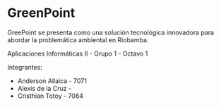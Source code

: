 # GreenPoint
GreePoint se presenta como una solución tecnológica innovadora para abordar la problemática ambiental en Riobamba.

Aplicaciones Informáticas II - Grupo 1 - Octavo 1

Integrantes:
* Anderson Allaica - 7071
* Alexis de la Cruz - 
* Cristhian Totoy - 7064
